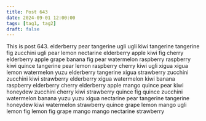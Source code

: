 ```yaml
---
title: Post 643
date: 2024-09-01 12:00:00
tags: [tag1, tag2]
draft: false
---
```

This is post 643.
elderberry
pear
tangerine
ugli
ugli
kiwi
tangerine
tangerine
fig
zucchini
ugli
pear
lemon
nectarine
elderberry
apple
kiwi
fig
cherry
elderberry
apple
grape
banana
fig
pear
watermelon
raspberry
raspberry
kiwi
quince
tangerine
pear
lemon
raspberry
cherry
kiwi
ugli
xigua
xigua
lemon
watermelon
yuzu
elderberry
tangerine
xigua
strawberry
zucchini
zucchini
kiwi
strawberry
elderberry
xigua
watermelon
kiwi
banana
raspberry
elderberry
cherry
elderberry
apple
mango
quince
pear
kiwi
honeydew
zucchini
cherry
kiwi
strawberry
quince
fig
quince
zucchini
watermelon
banana
yuzu
yuzu
xigua
nectarine
pear
tangerine
tangerine
honeydew
kiwi
watermelon
strawberry
quince
grape
lemon
mango
ugli
lemon
fig
lemon
fig
grape
mango
mango
nectarine
strawberry
